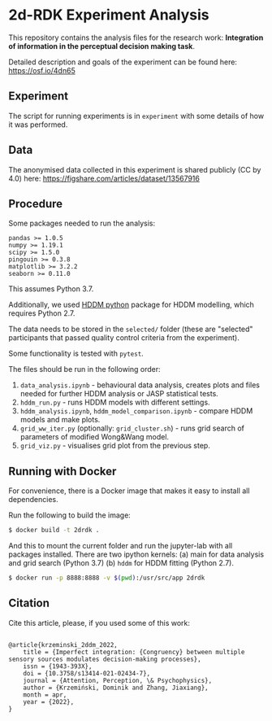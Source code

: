 # 2d-RDK Experiment Analysis

This repository contains the analysis files for the research work:
**Integration of information in the perceptual decision making task**.

Detailed description and goals of the experiment can be found here: https://osf.io/4dn65

## Experiment

The script for running experiments is in `experiment` with some details of how it
was performed.

## Data

The anonymised data collected in this experiment is shared publicly (CC by 4.0) here:
https://figshare.com/articles/dataset/13567916

## Procedure

Some packages needed to run the analysis:

```
pandas >= 1.0.5
numpy >= 1.19.1
scipy >= 1.5.0
pingouin >= 0.3.8
matplotlib >= 3.2.2
seaborn >= 0.11.0
```

This assumes Python 3.7.

Additionally, we used [HDDM python](http://ski.clps.brown.edu/hddm_docs/) package for HDDM modelling, which requires Python 2.7.

The data needs to be stored in the `selected/` folder (these are "selected" participants that passed quality control criteria from the experiment).

Some functionality is tested with `pytest`.

The files should be run in the following order:

1. `data_analysis.ipynb` - behavioural data analysis, creates plots and files needed for further HDDM analysis or JASP statistical tests.
2. `hddm_run.py` - runs HDDM models with different settings.
3. `hddm_analysis.ipynb`, `hddm_model_comparison.ipynb` - compare HDDM models and make plots.
4. `grid_ww_iter.py` (optionally: `grid_cluster.sh`) - runs grid search of parameters of modified Wong&Wang model.
5. `grid_viz.py` - visualises grid plot from the previous step.

## Running with Docker

For convenience, there is a Docker image that makes it easy to install all dependencies.

Run the following to build the image:

```sh
$ docker build -t 2drdk .
```

And this to mount the current folder and run the jupyter-lab with all packages installed. There are two ipython kernels: 
(a) main for data analysis and grid search (Python 3.7)
(b) `hddm` for HDDM fitting (Python 2.7).

```sh
$ docker run -p 8888:8888 -v $(pwd):/usr/src/app 2drdk
```

## Citation

Cite this article, please, if you used some of this work:

```

@article{krzeminski_2ddm_2022,
	title = {Imperfect integration: {Congruency} between multiple sensory sources modulates decision-making processes},
	issn = {1943-393X},
	doi = {10.3758/s13414-021-02434-7},
	journal = {Attention, Perception, \& Psychophysics},
	author = {Krzemiński, Dominik and Zhang, Jiaxiang},
	month = apr,
	year = {2022},
}
```
